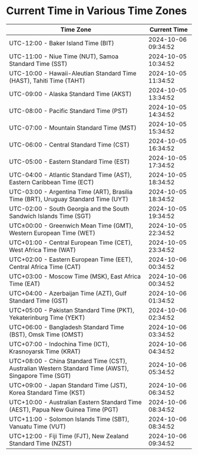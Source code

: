 # Current Time in Various Time Zones

| Time Zone | Current Time |
|-----------|--------------|
| UTC-12:00 - Baker Island Time (BIT) | 2024-10-06 09:34:52 |
| UTC-11:00 - Niue Time (NUT), Samoa Standard Time (SST) | 2024-10-05 10:34:52 |
| UTC-10:00 - Hawaii-Aleutian Standard Time (HAST), Tahiti Time (TAHT) | 2024-10-05 11:34:52 |
| UTC-09:00 - Alaska Standard Time (AKST) | 2024-10-05 13:34:52 |
| UTC-08:00 - Pacific Standard Time (PST) | 2024-10-05 14:34:52 |
| UTC-07:00 - Mountain Standard Time (MST) | 2024-10-05 15:34:52 |
| UTC-06:00 - Central Standard Time (CST) | 2024-10-05 16:34:52 |
| UTC-05:00 - Eastern Standard Time (EST) | 2024-10-05 17:34:52 |
| UTC-04:00 - Atlantic Standard Time (AST), Eastern Caribbean Time (ECT) | 2024-10-05 18:34:52 |
| UTC-03:00 - Argentina Time (ART), Brasília Time (BRT), Uruguay Standard Time (UYT) | 2024-10-05 18:34:52 |
| UTC-02:00 - South Georgia and the South Sandwich Islands Time (SGT) | 2024-10-05 19:34:52 |
| UTC±00:00 - Greenwich Mean Time (GMT), Western European Time (WET) | 2024-10-05 22:34:52 |
| UTC+01:00 - Central European Time (CET), West Africa Time (WAT) | 2024-10-05 23:34:52 |
| UTC+02:00 - Eastern European Time (EET), Central Africa Time (CAT) | 2024-10-06 00:34:52 |
| UTC+03:00 - Moscow Time (MSK), East Africa Time (EAT) | 2024-10-06 00:34:52 |
| UTC+04:00 - Azerbaijan Time (AZT), Gulf Standard Time (GST) | 2024-10-06 01:34:52 |
| UTC+05:00 - Pakistan Standard Time (PKT), Yekaterinburg Time (YEKT) | 2024-10-06 02:34:52 |
| UTC+06:00 - Bangladesh Standard Time (BST), Omsk Time (OMST) | 2024-10-06 03:34:52 |
| UTC+07:00 - Indochina Time (ICT), Krasnoyarsk Time (KRAT) | 2024-10-06 04:34:52 |
| UTC+08:00 - China Standard Time (CST), Australian Western Standard Time (AWST), Singapore Time (SGT) | 2024-10-06 05:34:52 |
| UTC+09:00 - Japan Standard Time (JST), Korea Standard Time (KST) | 2024-10-06 06:34:52 |
| UTC+10:00 - Australian Eastern Standard Time (AEST), Papua New Guinea Time (PGT) | 2024-10-06 08:34:52 |
| UTC+11:00 - Solomon Islands Time (SBT), Vanuatu Time (VUT) | 2024-10-06 08:34:52 |
| UTC+12:00 - Fiji Time (FJT), New Zealand Standard Time (NZST) | 2024-10-06 09:34:52 |
